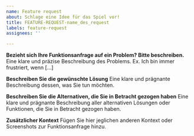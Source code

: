 ```yaml
---
name: Feature request
about: Schlage eine Idee für das Spiel vor!
title: FEATURE-REQUEST-name_des_request
labels: feature-request
assignees: ''

---
```


**Bezieht sich Ihre Funktionsanfrage auf ein Problem? Bitte beschreiben.**
Eine klare und präzise Beschreibung des Problems. Ex. Ich bin immer frustriert, wenn [...]

**Beschreiben Sie die gewünschte Lösung**
Eine klare und prägnante Beschreibung dessen, was Sie tun möchten.

**Beschreiben Sie die Alternativen, die Sie in Betracht gezogen haben**
Eine klare und prägnante Beschreibung aller alternativen Lösungen oder Funktionen, die Sie in Betracht gezogen haben.

**Zusätzlicher Kontext**
Fügen Sie hier jeglichen anderen Kontext oder Screenshots zur Funktionsanfrage hinzu.

